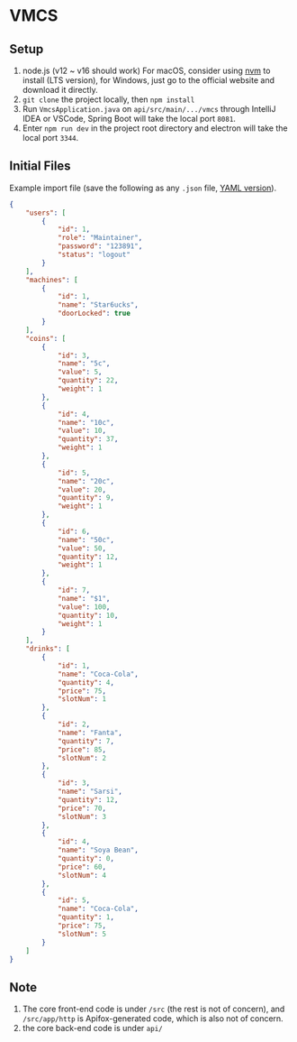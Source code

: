 # VMCS

## Setup

1. node.js (v12 ~ v16 should work)
  For macOS, consider using [nvm](https://github.com/nvm-sh/nvm#installing-and-updating) to install (LTS version), for Windows, just go to the official website and download it directly.
2. `git clone` the project locally, then `npm install`
3. Run `VmcsApplication.java` on `api/src/main/.../vmcs` through IntelliJ IDEA or VSCode, Spring Boot will take the local port `8081`.
4. Enter `npm run dev` in the project root directory and electron will take the local port `3344`.

## Initial Files

Example import file (save the following as any `.json` file, [YAML version](https://raw.githubusercontent.com/nus-star6ucks/app/dev/example.yaml)).

```json
{
    "users": [
        {
            "id": 1,
            "role": "Maintainer",
            "password": "123891",
            "status": "logout"
        }
    ],
    "machines": [
        {
            "id": 1,
            "name": "Star6ucks",
            "doorLocked": true
        }
    ],
    "coins": [
        {
            "id": 3,
            "name": "5c",
            "value": 5,
            "quantity": 22,
            "weight": 1
        },
        {
            "id": 4,
            "name": "10c",
            "value": 10,
            "quantity": 37,
            "weight": 1
        },
        {
            "id": 5,
            "name": "20c",
            "value": 20,
            "quantity": 9,
            "weight": 1
        },
        {
            "id": 6,
            "name": "50c",
            "value": 50,
            "quantity": 12,
            "weight": 1
        },
        {
            "id": 7,
            "name": "$1",
            "value": 100,
            "quantity": 10,
            "weight": 1
        }
    ],
    "drinks": [
        {
            "id": 1,
            "name": "Coca-Cola",
            "quantity": 4,
            "price": 75,
            "slotNum": 1
        },
        {
            "id": 2,
            "name": "Fanta",
            "quantity": 7,
            "price": 85,
            "slotNum": 2
        },
        {
            "id": 3,
            "name": "Sarsi",
            "quantity": 12,
            "price": 70,
            "slotNum": 3
        },
        {
            "id": 4,
            "name": "Soya Bean",
            "quantity": 0,
            "price": 60,
            "slotNum": 4
        },
        {
            "id": 5,
            "name": "Coca-Cola",
            "quantity": 1,
            "price": 75,
            "slotNum": 5
        }
    ]
}
```


## Note

1. The core front-end code is under `/src` (the rest is not of concern), and `/src/app/http` is Apifox-generated code, which is also not of concern.
2. the core back-end code is under `api/`

